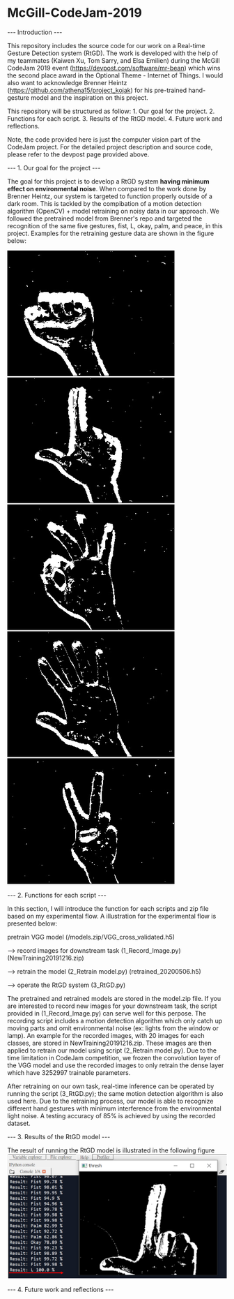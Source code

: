 # McGill-CodeJam-2019

--- Introduction ---

This repository includes the source code for our work on a Real-time Gesture Detection system (RtGD). The work is developed with the help of my teammates (Kaiwen Xu, Tom Sarry, and Elsa Emilien) during the McGill CodeJam 2019 event (https://devpost.com/software/mr-bean) which wins the second place award in the Optional Theme - Internet of Things. I would also want to acknowledge Brenner Heintz (https://github.com/athena15/project_kojak) for his pre-trained hand-gesture model and the inspiration on this project.

This repository will be structured as follow:
    1. Our goal for the project.
    2. Functions for each script.
    3. Results of the RtGD model.
    4. Future work and reflections.

Note, the code provided here is just the computer vision part of the CodeJam project. For the detailed project description and source code, please refer to the devpost page provided above.

--- 1. Our goal for the project ---

The goal for this project is to develop a RtGD system **having minimum effect on environmental noise**. When compared to the work done by Brenner Heintz, our system is targeted to function properly outside of a dark room. This is tackled by the compibation of a motion detection algorithm (OpenCV) + model retraining on noisy data in our approach. We followed the pretrained model from Brenner's repo and targeted the recognition of the same five gestures, fist, L, okay, palm, and peace, in this project. Examples for the retraining gesture data are shown in the figure below: 

![(1) fist](/images/fist.jpg)
![(2) L](/images/L.jpg)
![(3) okay](/images/okay.jpg)
![(4) palm](/images/palm.jpg)
![(5) peace](/images/peace.jpg)

--- 2. Functions for each script ---

In this section, I will introduce the function for each scripts and zip file based on my experimental flow. A illustration for the experimental flow is presented below:

pretrain VGG model (/models.zip/VGG_cross_validated.h5)

-->  record images for downstream task (1_Record_Image.py) (NewTraining20191216.zip)

-->  retrain the model (2_Retrain model.py) (retrained_20200506.h5)

-->  operate the RtGD system (3_RtGD.py)


The pretrained and retrained models are stored in the model.zip file. If you are interested to record new images for your downstream task, the script provided in (1_Record_Image.py) can serve well for this perpose. The recording script includes a motion detection algorithm which only catch up moving parts and omit environmental noise (ex: lights from the window or lamp). An example for the recorded images, with 20 images for each classes, are stored in NewTraining20191216.zip. These images are then applied to retrain our model using script (2_Retrain model.py). Due to the time limitation in CodeJam competition, we frozen the convolution layer of the VGG model and use the recorded images to only retrain the dense layer which have 3252997 trainable parameters.

After retraining on our own task, real-time inference can be operated by running the script (3_RtGD.py); the same motion detection algorithm is also used here. Due to the retraining process, our model is able to recognize different hand gestures with minimum interference from the environmental light noise. A testing accuracy of 85% is achieved by using the recorded dataset.

--- 3. Results of the RtGD model ---

The result of running the RtGD model is illustrated in the following figure
![Results](/images/Result.png)

--- 4. Future work and reflections ---
